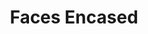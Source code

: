 ---
layout: piece
collection_: small_beading
title: Faces Encased
image: faces-encased.jpg
media: Fimo and seed beads
dimensions: A) 4" x 6", B) 3" x 3"
description: Sculpted fimo from mold and seed beads, clay wood shapes and paint.
price: A) $50, B) $40
date_created: 2007
---
